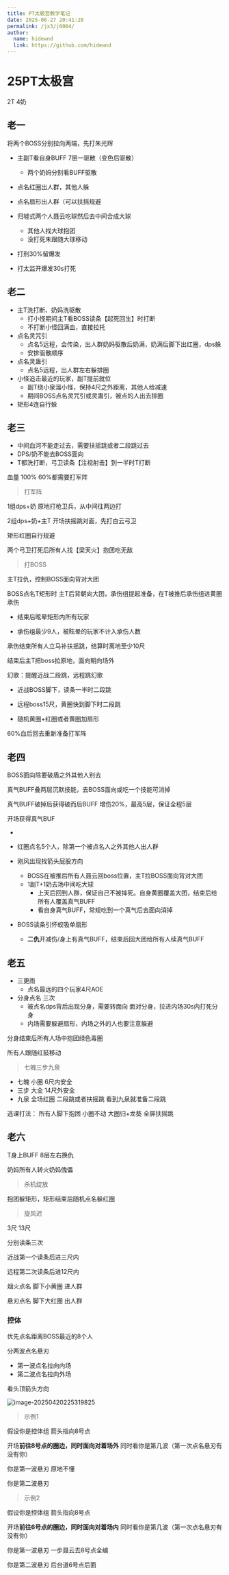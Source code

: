 ```yaml
---
title: PT太极宫教学笔记
date: 2025-06-27 20:41:28
permalink: /jx3/j0004/
author: 
  name: hidewnd
  link: https://github.com/hidewnd
---
```

# 25PT太极宫

2T 4奶	



## 老一

将两个BOSS分别拉向两端，先打朱光辉 

- 主副T看自身BUFF 7层一驱散（变色后驱散）

  - 两个奶妈分别看BUFF驱散

- 点名红圈出人群，其他人躲 

- 点名扇形出人群（可以扶摇规避

- 归墟式两个人聂云吃球然后去中间合成大球

  - 其他人找大球抱团
  - 没打死朱跟随大球移动

- 打刑30%留爆发

- 打太监开爆发30s打死

  



## 老二

- 主T洗打断、奶妈洗驱散
  - 打小怪期间主T看BOSS读条【起死回生】时打断
  - 不打断小怪回满血，直接拉托
- 点名灵咒引
  - 点名5远程，会传染，出人群奶妈驱散后奶满，奶满后脚下出红圈，dps躲
  - 安排驱散顺序
- 点名灵蛊引
  - 点名5远程，出人群左右躲排圈
- 小怪追击最近的玩家，副T提前就位
  - 副T绕小泉溜小怪，保持4尺之外距离，其他人给减速
  - 期间BOSS点名灵咒引或灵蛊引，被点的人出去排圈
- 矩形4连自行躲





## 老三

- 中间血河不能走过去，需要扶摇跳或者二段跳过去
- DPS/奶不能去BOSS面向
- T都洗打断，弓卫读条【注视射击】到一半时T打断



血量 100% 60%都需要打军阵

> 打军阵

1组dps+奶 原地打枪卫兵，从中间往两边打

2组dps+奶+主T 开场扶摇跳对面，先打白云弓卫

矩形红圈自行规避

两个弓卫打死后所有人找【梁天火】抱团吃无敌



> 打BOSS

主T拉仇，控制BOSS面向背对大团

BOSS点名T矩形时 主T后背朝向大团，承伤组提起准备，在T被推后承伤组进黄圈承伤

- 结束后眩晕矩形内所有玩家

- 承伤组最少9人，被眩晕的玩家不计入承伤人数

承伤结束所有人立马补扶摇跳，结算时离地至少10尺

结束后主T把boss拉原地，面向朝向场外

幻歌：提醒近战二段跳，远程跳幻歌

- 近战BOSS脚下，读条一半时二段跳
- 远程boss15尺，黄圈快到脚下时二段跳

- 随机黄圈+红圈或者黄圈加扇形

60%血后回去重新准备打军阵



## 老四

BOSS面向除要破盾之外其他人别去

真气BUFF叠两层沉默技能，去BOSS面向或吃一个技能可消掉

真气BUFF破掉后获得破而后BUFF 增伤20%，最高5层，保证全程5层

开场获得真气BUF



- 

- 红圈点名5个人，除第一个被点名人之外其他人出人群
- 刚风出现找箭头屁股方向
  - BOSS在被推后所有人聂云回boss位置，主T拉BOSS面向背对大团
  - 1副T+1奶去场中间吃大球
    - 上天后回到人群，保证自己不被摔死。自身黄圈覆盖大团，结束后给所有人覆盖真气BUFF
    - 看自身真气BUFF，常规吃到一个真气后去面向消掉
- BOSS读条引怀蛟吸单扇形
  - **二仇**开减伤/身上有真气BUFF，结束后回大团给所有人续真气BUFF



## 老五



- 三更雨
  - 点名最远的四个玩家4尺AOE
- 分身点名 三次
  - 被点名dps背后出现分身，需要转面向 面对分身，拉进内场30s内打死分身
  - 内场需要躲避扇形，内场之外的人也要注意躲避

分身结束后所有人场中抱团绿色毒圈

所有人跟随红鼓移动

>  七魄三步九泉

- 七魄 小圈 6尺内安全
- 三步 大全 14尺外安全
- 九泉 全场红圈 二段跳或者扶摇跳 看到九泉就准备二段跳

逃课打法： 所有人脚下抱团 小圈不动 大圈归+龙葵 全屏扶摇跳





## 老六

T身上BUFF 8层左右换仇

奶妈所有人转火奶妈傀儡



> 杀机绽放

抱团躲矩形，矩形结束后随机点名躲红圈



> 旋风迟

3尺 13尺

分别读条三次

近战第一个读条后进三尺内

远程第二次读条后进12尺内

烟火点名 脚下小黄圈 进人群

悬刃点名 脚下大红圈 出人群



### 控体

优先点名距离BOSS最近的8个人

分两波点名悬刃

- 第一波点名拉向内场
- 第二波点名拉向外场

看头顶箭头方向



![image-20250420225319825](https://lyne-bucket.oss-cn-shanghai.aliyuncs.com/notes/202504202253914.png)

>  示例1

假设你是控体组 箭头指向8号点 

开场**前往8号点的圈边，同时面向对着场外**  同时看你是第几波（第一次点名悬刃有没有你）

你是第一波悬刃 原地不懂

你是第二波悬刃 





> 示例2

假设你是控体组 箭头指向8号点 

开场**前往6号点的圈边，同时面向对着场内**  同时看你是第几波（第一次点名悬刃有没有你）

你是第一波悬刃 一步聂云去8号点全编

你是第二波悬刃 后台道6号点后面

